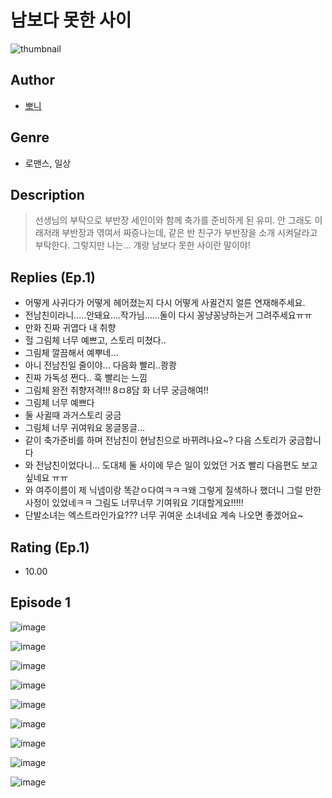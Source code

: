 # 남보다 못한 사이
![thumbnail](https://image-comic.pstatic.net/user_contents_data/challenge_comic/2023/05/23/279065/upload_7219659860163441205_480x623.jpeg)

## Author
- [뽀니](https://comic.naver.com/artistTitle?id=279065)

## Genre
- 로맨스, 일상

## Description
> 선생님의 부탁으로 부반장 세인이와 함께 축가를 준비하게 된 유미. 안 그래도 이래저래 부반장과 엮여서 짜증나는데, 같은 반 친구가 부반장을 소개 시켜달라고 부탁한다. 그렇지만 나는... 걔랑 남보다 못한 사이란 말이야!

## Replies (Ep.1)
- 어떻게 사귀다가 어떻게 헤어졌는지 다시 어떻게 사귈건지 얼른 연재해주세요.
- 전남친이라니…..안돼요….작가님……둘이 다시 꽁냥꽁냥하는거 그려주세요ㅠㅠ
- 만화 진짜 귀엽다 내 취향
- 헐 그림체 너무 예쁘고, 스토리 미쳤다..
- 그림체 깔끔해서 예뿌네…
- 아니 전남친일 줄이야... 다음화 빨리..쾅쾅
- 진짜 가독성 쩐다.. 훅 빨리는 느낌
- 그림체 완전 취향저격!!! 8ㅁ8담 화 너무 궁금해여!!
- 그림체 너무 예쁘다
- 둘 사귈때 과거스토리 궁금
- 그림체 너무 귀여워요 몽글몽글...
- 같이 축가준비를 하며 전남친이 현남친으로 바뀌려나요~? 다음 스토리가 궁금합니다
- 와 전남친이었다니... 도대체 둘 사이에 무슨 일이 있었던 거죠 빨리 다음편도 보고 싶네요 ㅠㅠ
- 와 여주이름이 제 닉넴이랑 똑갇ㅇ다여ㅋㅋㅋ왜 그렇게 질색하나 했더니 그럴 만한 사정이 있었네ㅋㅋ 그림도 너무너무 기여워요 기대할게요!!!!!
- 단발소녀는 엑스트라인가요??? 너무 귀여운 소녀네요 계속 나오면 좋겠어요~

## Rating (Ep.1)
- 10.00

## Episode 1
![image](https://image-comic.pstatic.net/user_contents_data/challenge_comic/2023/05/23/279065/upload_3545803389276795956.jpeg)

![image](https://image-comic.pstatic.net/user_contents_data/challenge_comic/2023/05/23/279065/upload_7377517659424829798.jpeg)

![image](https://image-comic.pstatic.net/user_contents_data/challenge_comic/2023/05/23/279065/upload_7219327605721359922.jpeg)

![image](https://image-comic.pstatic.net/user_contents_data/challenge_comic/2023/05/23/279065/upload_7306353929635377458.jpeg)

![image](https://image-comic.pstatic.net/user_contents_data/challenge_comic/2023/05/23/279065/upload_3991703525938049381.jpeg)

![image](https://image-comic.pstatic.net/user_contents_data/challenge_comic/2023/05/23/279065/upload_4049072739764547639.jpeg)

![image](https://image-comic.pstatic.net/user_contents_data/challenge_comic/2023/05/23/279065/upload_3616452314790114356.jpeg)

![image](https://image-comic.pstatic.net/user_contents_data/challenge_comic/2023/05/23/279065/upload_4120904916735637815.jpeg)

![image](https://image-comic.pstatic.net/user_contents_data/challenge_comic/2023/05/23/279065/upload_3833466417394836528.jpeg)
